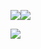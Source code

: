 ![](https://github-readme-stats.vercel.app/api?username=gilbertocharles&theme=vue&locale=pt-br&show_icons=true&line_height=40&hide_border=true)![](https://github-readme-stats.vercel.app/api/top-langs/?username=anuraghazra&theme=vue&locale=pt-br&langs_count=5&hide_border=true)



![](https://komarev.com/ghpvc/?username=gilbertocharles&label=Visualizações&style=flat&color=44473f)
